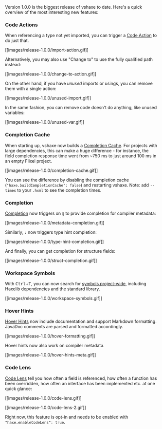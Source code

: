 Version 1.0.0 is the biggest release of vshaxe to date. Here's a quick overview of the most interesting new features:

### Code Actions

When referencing a type not yet imported, you can trigger a [Code Action](/vshaxe/vshaxe/wiki/Code-Actions) to do just that.

[[images/release-1.0.0/import-action.gif]]

Alternatively, you may also use "Change to" to use the fully qualified path instead:

[[images/release-1.0.0/change-to-action.gif]]

On the other hand, if you have _unused_ imports or usings, you can remove them with a single action:

[[images/release-1.0.0/unused-import.gif]]

In the same fashion, you can remove code doesn't do anything, like unused variables:

[[images/release-1.0.0/unused-var.gif]]

### Completion Cache

When starting up, vshaxe now builds a [Completion Cache](/vshaxe/vshaxe/wiki/Completion-Cache). For projects with large dependencies, this can make a huge difference - for instance, the field completion response time went from ~750 ms to just around 100 ms in an empty Flixel project.

[[images/release-1.0.0/completion-cache.gif]]

You can see the difference by disabling the completion cache (`"haxe.buildCompletionCache": false`) and restarting vshaxe. Note: add `--times` to your `.hxml` to see the completion times.

### Completion

[Completion](/vshaxe/vshaxe/wiki/Completion) now triggers on `@` to provide completion for compiler metadata:

[[images/release-1.0.0/metadata-completion.gif]]

Similarly, `:` now triggers type hint completion:

[[images/release-1.0.0/type-hint-completion.gif]]

And finally, you can get completion for structure fields:

[[images/release-1.0.0/struct-completion.gif]]

### Workspace Symbols

With <kbd>Ctrl</kbd>+<kbd>T</kbd>, you can now search for [symbols project-wide](/vshaxe/vshaxe/wiki/Workspace-Symbols), including Haxelib dependencies and the standard library.

[[images/release-1.0.0/workspace-symbols.gif]]

### Hover Hints

[Hover Hints](/vshaxe/vshaxe/wiki/Hover-Hints) now include documentation and support Markdown formatting. JavaDoc comments are parsed and formatted accordingly.

[[images/release-1.0.0/hover-formatting.gif]]

Hover hints now also work on compiler metadata.

[[images/release-1.0.0/hover-hints-meta.gif]]

### Code Lens

[Code Lens](/vshaxe/vshaxe/wiki/Code-Lens) tell you how often a field is referenced, how often a function has been overridden, how often an interface has been implemented etc. at one quick glance:

[[images/release-1.0.0/code-lens.gif]]

[[images/release-1.0.0/code-lens-2.gif]]

Right now, this feature is opt-in and needs to be enabled with `"haxe.enableCodeLens": true`.